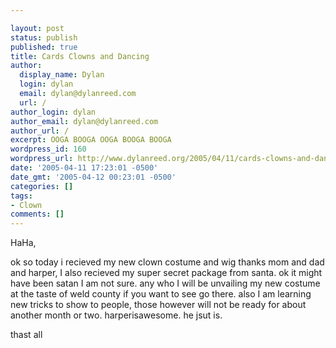 ```yaml
---

layout: post
status: publish
published: true
title: Cards Clowns and Dancing
author:
  display_name: Dylan
  login: dylan
  email: dylan@dylanreed.com
  url: /
author_login: dylan
author_email: dylan@dylanreed.com
author_url: /
excerpt: OOGA BOOGA OOGA BOOGA BOOGA
wordpress_id: 160
wordpress_url: http://www.dylanreed.org/2005/04/11/cards-clowns-and-dancing/
date: '2005-04-11 17:23:01 -0500'
date_gmt: '2005-04-12 00:23:01 -0500'
categories: []
tags:
- Clown
comments: []
---
```


HaHa,  
  
ok so today i recieved my new clown costume and wig thanks mom and dad and harper, I also recieved my super secret package from santa. ok it might have been satan I am not sure. any who I will be unvailing my new costume at the taste of weld county if you want to see go there. also I am learning new tricks to show to people, those however will not be ready for about another month or two. harperisawesome. he jsut is.

thast all  

